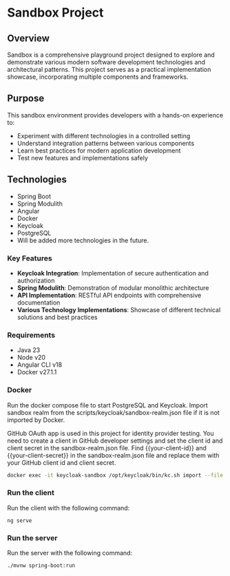 # Sandbox Project

## Overview
Sandbox is a comprehensive playground project designed to explore and demonstrate various modern software development technologies and architectural patterns. This project serves as a practical implementation showcase, incorporating multiple components and frameworks.

## Purpose
This sandbox environment provides developers with a hands-on experience to:
- Experiment with different technologies in a controlled setting
- Understand integration patterns between various components
- Learn best practices for modern application development
- Test new features and implementations safely

## Technologies
- Spring Boot
- Spring Modulith
- Angular
- Docker
- Keycloak
- PostgreSQL
- Will be added more technologies in the future.

### Key Features
- **Keycloak Integration**: Implementation of secure authentication and authorization
- **Spring Modulith**: Demonstration of modular monolithic architecture
- **API Implementation**: RESTful API endpoints with comprehensive documentation
- **Various Technology Implementations**: Showcase of different technical solutions and best practices

### Requirements
- Java 23
- Node v20
- Angular CLI v18
- Docker v27.1.1



### Docker
Run the docker compose file to start PostgreSQL and Keycloak. Import sandbox realm from the scripts/keycloak/sandbox-realm.json file if it is not imported by Docker.

GitHub OAuth app is used in this project for identity provider testing. You need to create a client in GitHub developer settings and set the client id and client secret in the sandbox-realm.json file.
Find {{your-client-id}} and {{your-client-secret}} in the sandbox-realm.json file and replace them with your GitHub client id and client secret.

```sh
docker exec -it keycloak-sandbox /opt/keycloak/bin/kc.sh import --file /opt/keycloak/data/import/sandbox-realm.json
```

### Run the client 
Run the client with the following command:

```
ng serve
```

### Run the server
Run the server with the following command:

```
./mvnw spring-boot:run
```


